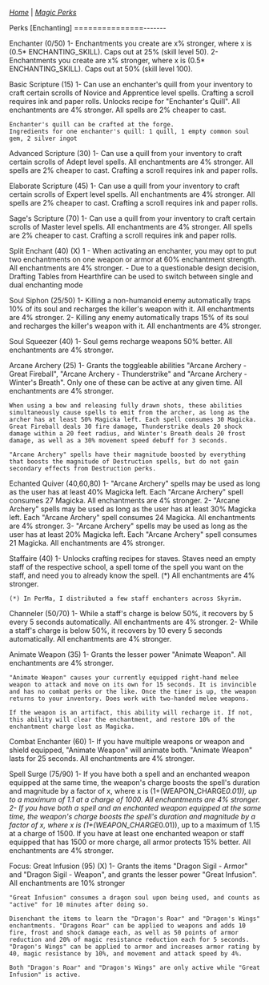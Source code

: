 _[Home](../)_ |
_[Magic Perks](../magic)_

Perks [Enchanting]
===============-------

Enchanter (0/50)
1- Enchantments you create are x% stronger, where x is (0.5* ENCHANTING_SKILL). Caps out at 25% (skill level 50).
2- Enchantments you create are x% stronger, where x is (0.5* ENCHANTING_SKILL). Caps out at 50% (skill level 100).

Basic Scripture (15)
1- Can use an enchanter's quill from your inventory to craft certain scrolls of Novice and Apprentice level spells. Crafting a scroll requires ink and paper rolls. Unlocks recipe for "Enchanter's Quill". All enchantments are 4% stronger. All spells are 2% cheaper to cast.
	
	Enchanter's quill can be crafted at the forge.
	Ingredients for one enchanter's quill: 1 quill, 1 empty common soul gem, 2 silver ingot
	

Advanced Scripture (30)
1- Can use a quill from your inventory to craft certain scrolls of Adept level spells. All enchantments are 4% stronger. All spells are 2% cheaper to cast.
	Crafting a scroll requires ink and paper rolls.

Elaborate Scripture (45)
1- Can use a quill from your inventory to craft certain scrolls of Expert level spells. All enchantments are 4% stronger. All spells are 2% cheaper to cast.
	Crafting a scroll requires ink and paper rolls.

Sage's Scripture (70)
1- Can use a quill from your inventory to craft certain scrolls of Master level spells. All enchantments are 4% stronger. All spells are 2% cheaper to cast.
	Crafting a scroll requires ink and paper rolls.

Split Enchant (40) (X)
1 - When activating an enchanter, you may opt to put two enchantments on one weapon or armor at 60% enchantment strength. All enchantments are 4% stronger.
	- Due to a questionable design decision, Drafting Tables from Hearthfire can be used to switch between single and dual enchanting mode
	
Soul Siphon (25/50)
1- Killing a non-humanoid enemy automatically traps 10% of its soul and recharges the killer's weapon with it. All enchantments are 4% stronger.
2- Killing any enemy automatically traps 15% of its soul and recharges the killer's weapon with it. All enchantments are 4% stronger.

Soul Squeezer (40)
1- Soul gems recharge weapons 50% better. All enchantments are 4% stronger.

Arcane Archery (25)
1- Grants the toggleable abilities "Arcane Archery - Great Fireball", "Arcane Archery - Thunderstrike" and "Arcane Archery - Winter's Breath". Only one of these can be active at any given time. All enchantments are 4% stronger.
	
	When using a bow and releasing fully drawn shots, these abilities simultaneously cause spells to emit from the archer, as long as the archer has at least 50% Magicka left. Each spell consumes 30 Magicka. Great Fireball deals 30 fire damage, Thunderstrike deals 20 shock damage within a 20 feet radius, and Winter's Breath deals 20 frost damage, as well as a 30% movement speed debuff for 3 seconds.

	"Arcane Archery" spells have their magnitude boosted by everything that boosts the magnitude of Destruction spells, but do not gain secondary effects from Destruction perks.
	
Echanted Quiver (40,60,80)
1- "Arcane Archery" spells may be used as long as the user has at least 40% Magicka left. Each "Arcane Archery" spell consumes 27 Magicka. All enchantments are 4% stronger.
2- "Arcane Archery" spells may be used as long as the user has at least 30% Magicka left. Each "Arcane Archery" spell consumes 24 Magicka. All enchantments are 4% stronger.
3- "Arcane Archery" spells may be used as long as the user has at least 20% Magicka left. Each "Arcane Archery" spell consumes 21 Magicka. All enchantments are 4% stronger.

Staffaire (40)
1- Unlocks crafting recipes for staves. Staves need an empty staff of the respective school, a spell tome of the spell you want on the staff, and need you to already know the spell. (*) All enchantments are 4% stronger.
	
	(*) In PerMa, I distributed a few staff enchanters across Skyrim.

Channeler (50/70)
1- While a staff's charge is below 50%, it recovers by 5 every 5 seconds automatically. All enchantments are 4% stronger.
2- While a staff's charge is below 50%, it recovers by 10 every 5 seconds automatically. All enchantments are 4% stronger.

Animate Weapon (35)
1- Grants the lesser power "Animate Weapon". All enchantments are 4% stronger.

	"Animate Weapon" causes your currently equipped right-hand melee weapon to attack and move on its own for 15 seconds. It is invincible and has no combat perks or the like. Once the timer is up, the weapon returns to your inventory. Does work with two-handed melee weapons.
	
	If the weapon is an artifact, this ability will recharge it. If not, this ability will clear the enchantment, and restore 10% of the enchantment charge lost as Magicka.
		

Combat Enchanter (60)
1- If you have multiple weapons or weapon and shield equipped, "Animate Weapon" will animate both. "Animate Weapon" lasts for 25 seconds. All enchantments are 4% stronger.

Spell Surge (75/90)
1- If you have both a spell and an enchanted weapon equipped at the same time, the weapon's charge boosts the spell's duration and magnitude by a factor of x, where x is (1+(WEAPON_CHARGE*0.01)), up to a maximum of 1.1 at a charge of 1000. All enchantments are 4% stronger.
2- If you have both a spell and an enchanted weapon equipped at the same time, the weapon's charge boosts the spell's duration and magnitude by a factor of x, where x is (1+(WEAPON_CHARGE*0.01)), up to a maximum of 1.15 at a charge of 1500. If you have at least one enchanted weapon or staff equipped that has 1500 or more charge, all armor protects 15% better. All enchantments are 4% stronger.

Focus: Great Infusion (95) (X)
1- Grants the items "Dragon Sigil - Armor" and "Dragon Sigil - Weapon", and grants the lesser power "Great Infusion". All enchantments are 10% stronger
	
	"Great Infusion" consumes a dragon soul upon being used, and counts as "active" for 10 minutes after doing so.
	
	Disenchant the items to learn the "Dragon's Roar" and "Dragon's Wings" enchantments. "Dragons Roar" can be applied to weapons and adds 10 fire, frost and shock damage each, as well as 50 points of armor reduction and 20% of magic resistance reduction each for 5 seconds.
	"Dragon's Wings" can be applied to armor and increases armor rating by 40, magic resistance by 10%, and movement and attack speed by 4%.
	
	Both "Dragon's Roar" and "Dragon's Wings" are only active while "Great Infusion" is active.
